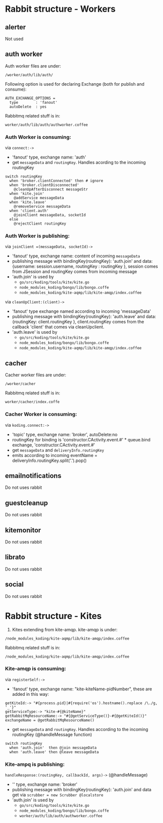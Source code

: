 # Rabbit structure - Workers

## alerter

Not used

## auth worker
Auth worker files are under:

`/worker/auth/lib/auth/`

Following option is used for declaring Exchange (both for publish and consume):

```
AUTH_EXCHANGE_OPTIONS =
  type        : 'fanout'
  autoDelete  : yes
```

Rabbitmq related stuff is in:

`worker/auth/lib/auth/authworker.coffee`

### **Auth Worker is consuming:**

  via `connect:->`
  * 'fanout' type, exchange name: 'auth'
  *  get `messageData` and `routingKey`. Handles acording to the incoming routingKey

```
switch routingKey
  when 'broker.clientConnected' then # ignore
  when 'broker.clientDisconnected'
    @cleanUpAfterDisconnect messageStr
  when 'kite.join'
    @addService messageData
  when 'kite.leave'
    @removeService messageData
  when 'client.auth'
    @joinClient messageData, socketId
  else
    @rejectClient routingKey
```

### **Auth Worker is publishing:**

 via `joinClient =(messageData, socketId)->`
  * 'fanout' type, exchange name: content of incoming `messageData`
  * publishing message with bindingKey(routingKey): 'auth.join' and data: {username: session.username,  routingKey  : routingKey }, session comes from JSession and routingKey comes from incoming message
  * 'auth.join' is used by
     * `go/src/koding/tools/kite/kite.go`
     * `node_modules_koding/bongo/lib/bongo.coffe`
     * `node_modules_koding/kite-aqmp/lib/kite-amqp/index.coffee`

 via `cleanUpClient:(client)->`
  * 'fanout' type exchange named according to incoming 'messageData'
  * publishing message with bindingKey(routingKey): 'auth.leave' and data: {routingKey: client.routingKey }, client.routingKey comes from the callback 'client' that comes via cleanUpclient.
  * 'auth.leave' is used by
     * `go/src/koding/tools/kite/kite.go`
     * `node_modules_koding/bongo/lib/bongo.coffe`
     * `node_modules_koding/kite-aqmp/lib/kite-amqp/index.coffee`

## cacher

Cacher worker files are under:

`/worker/cacher`

Rabbitmq related stuff is in:

`worker/cacher/index.coffe`

### **Cacher Worker is consuming:**

  via `koding.connect:->`
  * 'topic' type, exchange name: 'broker', autoDelete:no
  *  routingKey for binding is 'constructor.CActivity.event.#'
    * queue.bind exchange, 'constructor.CActivity.event.#'
  *  get `messageData` and `deliveryInfo.routingKey`
  * emits according to incoming eventName = deliveryInfo.routingKey.split('.').pop()

## emailnotifications

Do not uses rabbit

## guestcleanup

Do not uses rabbit

## kitemonitor

Do not uses rabbit

## librato

Do not uses rabbit

## social
Do not uses rabbit


# Rabbit structure - Kites

1. Kites extending from kite-amqp. kite-amqp is under:

`/node_modules_koding/kite-aqmp/lib/kite-amqp/index.coffee`

Rabbitmq related stuff is in:

`/node_modules_koding/kite-aqmp/lib/kite-amqp/index.coffee`

### **Kite-amqp is consuming:**

  via `registerSelf:->`

* 'fanout' type, exchange name: "kite-kiteName-pidNumber", these are added in this way:

```
getKiteId:-> "#{process.pid}|#{require('os').hostname().replace /\./g, '_'}"
getServiceType:-> "kite-#{@kiteName}"
getRabbitMqResourceName:-> "#{@getServiceType()}-#{@getKiteId()}"
exchangeName = @getRabbitMqResourceName()
```

  *  get `messageData` and `routingKey`. Handles according to the incoming routingKey (@handleMessage function)

```
switch routingKey
  when 'auth.join'  then @join messageData
  when 'auth.leave' then @leave messageData
```

### **Kite-ampq is publishing:**

 `handleResponse:(routingKey, callbackId, args)->` (@handleMessage)
  * '' type, exchange name: 'broker'
  * publishing message with bindingKey(routingKey): 'auth.join' and data get via `scrubber = new Scrubber @localstore`
  * 'auth.join' is used by
     * `go/src/koding/tools/kite/kite.go`
     * `node_modules_koding/bongo/lib/bongo.coffe`
     * `worker/auth/lib/auth/authworker.coffee`


